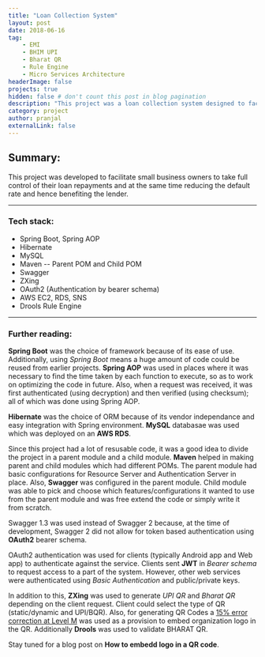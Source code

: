 ```yaml
---
title: "Loan Collection System"
layout: post
date: 2018-06-16
tag: 
    - EMI
    - BHIM UPI
    - Bharat QR
    - Rule Engine
    - Micro Services Architecture
headerImage: false
projects: true
hidden: false # don't count this post in blog pagination
description: "This project was a loan collection system designed to facilitate small business owners to take full control of their loan repayments."
category: project
author: pranjal
externalLink: false
---
```


## Summary:
This project was developed to facilitate small business owners to take full control of their loan repayments and at the same time reducing the default rate and hence benefiting the lender.

---

### Tech stack:
* Spring Boot, Spring AOP
* Hibernate
* MySQL
* Maven -- Parent POM and Child POM
* Swagger
* ZXing
* OAuth2 (Authentication by bearer schema)
* AWS EC2, RDS, SNS
* Drools Rule Engine

---

### Further reading:
**Spring Boot** was the choice of framework because of its ease of use. Additionally, using *Spring Boot* means a huge amount of code could be reused from earlier projects. **Spring AOP** was used in places where it was necessary to find the time taken by each function to execute, so as to work on optimizing the code in future. Also, when a request was received, it was first authenticated (using decryption) and then verified (using checksum); all of which was done using Spring AOP.

**Hibernate** was the choice of ORM because of its vendor independance and easy integration with Spring environment. **MySQL** databasae was used which was deployed on an **AWS RDS**.

Since this project had a lot of resusable code, it was a good idea to divide the project in a parent module and a child module. **Maven** helped in making parent and child modules which had different POMs. The parent module had basic configurations for Resource Server and Authentication Server in place. Also, **Swagger** was configured in the parent module. Child module was able to pick and choose which features/configurations it wanted to use from the parent module and was free extend the code or simply write it from scratch.

Swagger 1.3 was used instead of Swagger 2 because, at the time of development, Swagger 2 did not allow for token based authentication using **OAuth2** bearer schema.

OAuth2 authentication was used for clients (typically Android app and Web app) to authenticate against the service. Clients sent **JWT** in *Bearer schema* to request access to a part of the system. However, other web services were authenticated using *Basic Authentication* and public/private keys.

In addition to this, **ZXing** was used to generate *UPI QR* and *Bharat QR* depending on the client request. Client could select the type of QR (static/dynamic and UPI/BQR). Also, for generating QR Codes a <u>15% error correction at Level M</u> was used as a provision to embed organization logo in the QR. Additionally **Drools** was used to validate BHARAT QR.

Stay tuned for a blog post on **How to embedd logo in a QR code**.
